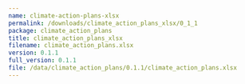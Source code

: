 ```yaml
---
name: climate-action-plans-xlsx
permalink: /downloads/climate_action_plans_xlsx/0_1_1
package: climate_action_plans
title: climate_action_plans_xlsx
filename: climate_action_plans.xlsx
version: 0.1.1
full_version: 0.1.1
file: /data/climate_action_plans/0.1.1/climate_action_plans.xlsx
---
```


